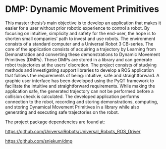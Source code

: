 # DMP: Dynamic Movement Primitives
This master thesis’s main objective is to develop an application that makes it easier for
a user without prior robotic experience to control a robot. By focusing on intuitive, simplicity
and safety for the end-user, the hope is to shorten small companies’ path to invest
and use robots. The environment consists of a standard computer and a Universal Robot
3 CB-series. The core of the application consists of acquiring a trajectory by Learning
from Demonstration and converting these demonstrations to Dynamic Movement Primitives (DMPs).
These DMPs are stored in a library and can generate robot trajectories at
the users’ discretion. The project consists of studying methods and investigating support
libraries to develop a ROS application that follows the requirements of being: intuitive,
safe and straightforward. A graphic user interface has been developed using the PyQT
framework to facilitate the intuitive and straightforward requirements. While making the
application safe, the generated trajectory can not be performed before a collision check
is calculated. The developed application performs connection to the robot, recording
and storing demonstrations, computing, and storing Dynamical Movement Primitives in
a library while also generating and executing safe trajectories on the robot.

The project package dependencies are found at:

https://github.com/UniversalRobots/Universal_Robots_ROS_Driver

https://github.com/sniekum/dmp
